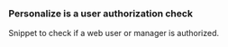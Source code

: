 
<meta http-equiv="Content-Type" content="text/html; charset=utf-8">
<h3>Personalize is a user authorization check</h3>
Snippet to check if a web user or manager is authorized.
